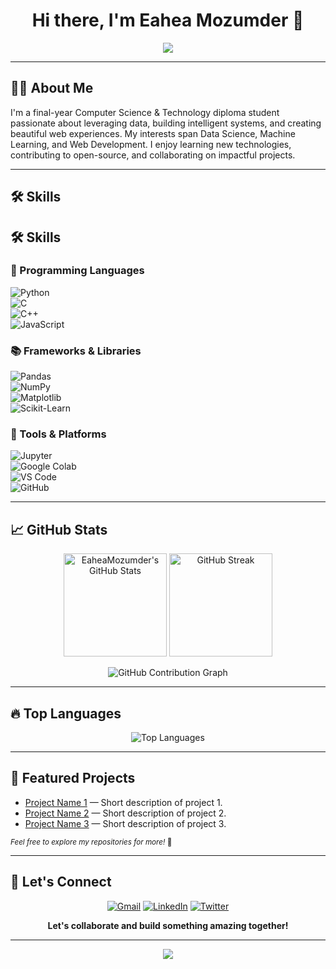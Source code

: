 <!-- Profile README for Eahea Mozumder -->

<h1 align="center">Hi there, I'm Eahea Mozumder 👋</h1>
<p align="center">
  <img src="https://readme-typing-svg.demolab.com/?lines=Computer+Science+Student;Data+Science+Enthusiast;Machine+Learning+Explorer;Web+Designer&center=true&width=400&height=60">
</p>

---

## 👨‍💻 About Me

I'm a final-year Computer Science & Technology diploma student passionate about leveraging data, building intelligent systems, and creating beautiful web experiences. My interests span Data Science, Machine Learning, and Web Development. I enjoy learning new technologies, contributing to open-source, and collaborating on impactful projects.

---

## 🛠️ Skills

## 🛠️ Skills  

### 🚀 Programming Languages  
![Python](https://img.shields.io/badge/Python-3776AB?style=for-the-badge&logo=python&logoColor=white)  
![C](https://img.shields.io/badge/C-00599C?style=for-the-badge&logo=c&logoColor=white)  
![C++](https://img.shields.io/badge/C++-00599C?style=for-the-badge&logo=cplusplus&logoColor=white)  
![JavaScript](https://img.shields.io/badge/JavaScript-F7DF1E?style=for-the-badge&logo=javascript&logoColor=black)  

### 📚 Frameworks & Libraries  
![Pandas](https://img.shields.io/badge/Pandas-150458?style=for-the-badge&logo=pandas&logoColor=white)  
![NumPy](https://img.shields.io/badge/NumPy-013243?style=for-the-badge&logo=numpy&logoColor=white)  
![Matplotlib](https://img.shields.io/badge/Matplotlib-013243?style=for-the-badge&logo=plotly&logoColor=white)  
![Scikit-Learn](https://img.shields.io/badge/Scikit--Learn-F7931E?style=for-the-badge&logo=scikitlearn&logoColor=white)  

### 🧰 Tools & Platforms  
![Jupyter](https://img.shields.io/badge/Jupyter-F37626?style=for-the-badge&logo=jupyter&logoColor=white)  
![Google Colab](https://img.shields.io/badge/Colab-F9AB00?style=for-the-badge&logo=googlecolab&logoColor=black)  
![VS Code](https://img.shields.io/badge/VS%20Code-0078D4?style=for-the-badge&logo=visualstudiocode&logoColor=white)  
![GitHub](https://img.shields.io/badge/GitHub-181717?style=for-the-badge&logo=github&logoColor=white)  


---

## 📈 GitHub Stats

<p align="center">
  <img src="https://github-readme-stats.vercel.app/api?username=EaheaMozumder&show_icons=true&theme=radical" alt="EaheaMozumder's GitHub Stats" height="165"/>
  <img src="https://github-readme-streak-stats.herokuapp.com/?user=EaheaMozumder&theme=radical" alt="GitHub Streak" height="165"/>
</p>
<p align="center">
  <img src="https://github-readme-activity-graph.vercel.app/graph?username=EaheaMozumder&theme=radical" alt="GitHub Contribution Graph"/>
</p>

---

## 🔥 Top Languages

<p align="center">
  <img src="https://github-readme-stats.vercel.app/api/top-langs/?username=EaheaMozumder&layout=compact&theme=radical" alt="Top Languages"/>
</p>

---

## 🚀 Featured Projects

- [Project Name 1](https://github.com/EaheaMozumder/project-1) — Short description of project 1.
- [Project Name 2](https://github.com/EaheaMozumder/project-2) — Short description of project 2.
- [Project Name 3](https://github.com/EaheaMozumder/project-3) — Short description of project 3.

<sub>*Feel free to explore my repositories for more!* 🚀</sub>

---

## 🤝 Let's Connect

<p align="center">
  <a href="mailto:mdeaheamozumder@gmail.com"><img src="https://img.shields.io/badge/Gmail-D14836.svg?style=for-the-badge&logo=gmail&logoColor=white" alt="Gmail"/></a>
  <a href="https://www.linkedin.com/in/md-eahea-mozumder/"><img src="https://img.shields.io/badge/LinkedIn-0A66C2.svg?style=for-the-badge&logo=linkedin&logoColor=white" alt="LinkedIn"/></a>
  <a href="https://twitter.com/EaheaMozumder"><img src="https://img.shields.io/badge/Twitter-1DA1F2.svg?style=for-the-badge&logo=twitter&logoColor=white" alt="Twitter"/></a>
  <!-- Add more social media links as needed -->
</p>
<p align="center">
  <b>Let's collaborate and build something amazing together!</b>
</p>

---

<p align="center">
  <img src="https://capsule-render.vercel.app/api?type=waving&color=gradient&height=100&section=footer"/>
</p>
